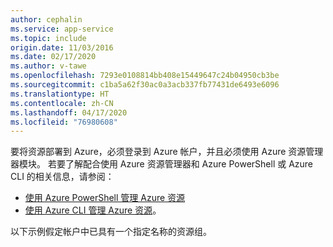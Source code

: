 ```yaml
---
author: cephalin
ms.service: app-service
ms.topic: include
origin.date: 11/03/2016
ms.date: 02/17/2020
ms.author: v-tawe
ms.openlocfilehash: 7293e0108814bb408e15449647c24b04950cb3be
ms.sourcegitcommit: c1ba5a62f30ac0a3acb337fb77431de6493e6096
ms.translationtype: HT
ms.contentlocale: zh-CN
ms.lasthandoff: 04/17/2020
ms.locfileid: "76980608"
---
```

要将资源部署到 Azure，必须登录到 Azure 帐户，并且必须使用 Azure 资源管理器模块。 若要了解配合使用 Azure 资源管理器和 Azure PowerShell 或 Azure CLI 的相关信息，请参阅：

* [使用 Azure PowerShell 管理 Azure 资源](../articles/azure-resource-manager/management/manage-resources-powershell.md)
* [使用 Azure CLI 管理 Azure 资源](../articles/azure-resource-manager/management/manage-resources-cli.md)。

以下示例假定帐户中已具有一个指定名称的资源组。 

